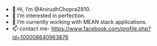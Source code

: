 - 👋 Hi, I’m @AnirudhChopra2810.
- 👀 I’m interested in perfection.
- 🌱 I’m currently working with MEAN stack applications.
- 📫 contact me- https://www.facebook.com/profile.php?id=100008640963876

